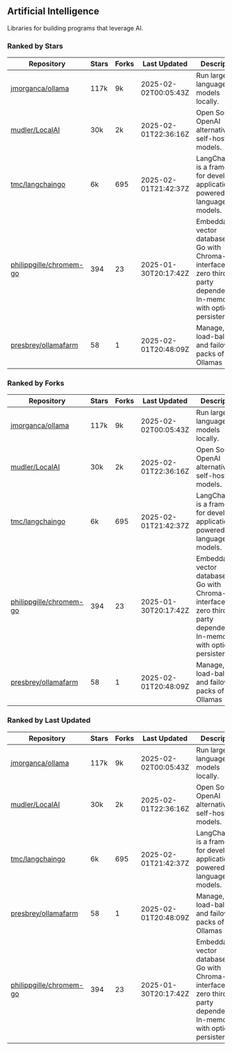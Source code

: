 ## Artificial Intelligence

Libraries for building programs that leverage AI.

### Ranked by Stars

| Repository | Stars | Forks | Last Updated | Description | 
|------------|-------|-------|--------------|-------------|
| [jmorganca/ollama](https://github.com/jmorganca/ollama) | 117k | 9k | 2025-02-02T00:05:43Z |  Run large language models locally. |
| [mudler/LocalAI](https://github.com/mudler/LocalAI) | 30k | 2k | 2025-02-01T22:36:16Z |  Open Source OpenAI alternative, self-host AI models. |
| [tmc/langchaingo](https://github.com/tmc/langchaingo) | 6k | 695 | 2025-02-01T21:42:37Z |  LangChainGo is a framework for developing applications powered by language models. |
| [philippgille/chromem-go](https://github.com/philippgille/chromem-go) | 394 | 23 | 2025-01-30T20:17:42Z |  Embeddable vector database for Go with Chroma-like interface and zero third-party dependencies. In-memory with optional persistence. |
| [presbrey/ollamafarm](https://github.com/presbrey/ollamafarm) | 58 | 1 | 2025-02-01T20:48:09Z |  Manage, load-balance, and failover packs of Ollamas |

### Ranked by Forks

| Repository | Stars | Forks | Last Updated | Description | 
|------------|-------|-------|--------------|-------------|
| [jmorganca/ollama](https://github.com/jmorganca/ollama) | 117k | 9k | 2025-02-02T00:05:43Z |  Run large language models locally. |
| [mudler/LocalAI](https://github.com/mudler/LocalAI) | 30k | 2k | 2025-02-01T22:36:16Z |  Open Source OpenAI alternative, self-host AI models. |
| [tmc/langchaingo](https://github.com/tmc/langchaingo) | 6k | 695 | 2025-02-01T21:42:37Z |  LangChainGo is a framework for developing applications powered by language models. |
| [philippgille/chromem-go](https://github.com/philippgille/chromem-go) | 394 | 23 | 2025-01-30T20:17:42Z |  Embeddable vector database for Go with Chroma-like interface and zero third-party dependencies. In-memory with optional persistence. |
| [presbrey/ollamafarm](https://github.com/presbrey/ollamafarm) | 58 | 1 | 2025-02-01T20:48:09Z |  Manage, load-balance, and failover packs of Ollamas |

### Ranked by Last Updated

| Repository | Stars | Forks | Last Updated | Description | 
|------------|-------|-------|--------------|-------------|
| [jmorganca/ollama](https://github.com/jmorganca/ollama) | 117k | 9k | 2025-02-02T00:05:43Z |  Run large language models locally. |
| [mudler/LocalAI](https://github.com/mudler/LocalAI) | 30k | 2k | 2025-02-01T22:36:16Z |  Open Source OpenAI alternative, self-host AI models. |
| [tmc/langchaingo](https://github.com/tmc/langchaingo) | 6k | 695 | 2025-02-01T21:42:37Z |  LangChainGo is a framework for developing applications powered by language models. |
| [presbrey/ollamafarm](https://github.com/presbrey/ollamafarm) | 58 | 1 | 2025-02-01T20:48:09Z |  Manage, load-balance, and failover packs of Ollamas |
| [philippgille/chromem-go](https://github.com/philippgille/chromem-go) | 394 | 23 | 2025-01-30T20:17:42Z |  Embeddable vector database for Go with Chroma-like interface and zero third-party dependencies. In-memory with optional persistence. |

